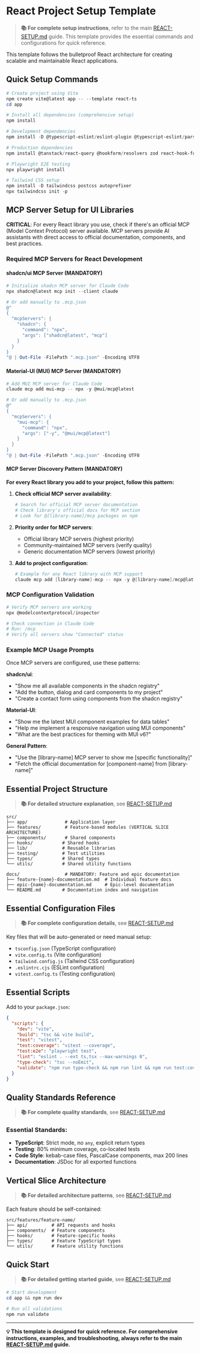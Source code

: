 # React Project Setup Template

> **📚 For complete setup instructions**, refer to the main [REACT-SETUP.md](../../REACT-SETUP.md) guide.
> This template provides the essential commands and configurations for quick reference.

This template follows the bulletproof React architecture for creating scalable and maintainable React applications.

## Quick Setup Commands

```powershell
# Create project using Vite
npm create vite@latest app -- --template react-ts
cd app

# Install all dependencies (comprehensive setup)
npm install

# Development dependencies
npm install -D @typescript-eslint/eslint-plugin @typescript-eslint/parser eslint eslint-plugin-react eslint-plugin-react-hooks eslint-plugin-sonarjs prettier vitest @testing-library/react @testing-library/jest-dom @testing-library/user-event @vitejs/plugin-react @playwright/test husky lint-staged

# Production dependencies
npm install @tanstack/react-query @hookform/resolvers zod react-hook-form msw

# Playwright E2E testing
npx playwright install

# Tailwind CSS setup
npm install -D tailwindcss postcss autoprefixer
npx tailwindcss init -p
```

## MCP Server Setup for UI Libraries

**CRITICAL**: For every React library you use, check if there's an official MCP (Model Context Protocol) server available. MCP servers provide AI assistants with direct access to official documentation, components, and best practices.

### Required MCP Servers for React Development

#### shadcn/ui MCP Server (MANDATORY)

```powershell
# Initialize shadcn MCP server for Claude Code
npx shadcn@latest mcp init --client claude

# Or add manually to .mcp.json
@"
{
  "mcpServers": {
    "shadcn": {
      "command": "npx",
      "args": ["shadcn@latest", "mcp"]
    }
  }
}
"@ | Out-File -FilePath ".mcp.json" -Encoding UTF8
```

#### Material-UI (MUI) MCP Server (MANDATORY)

```powershell
# Add MUI MCP server for Claude Code
claude mcp add mui-mcp -- npx -y @mui/mcp@latest

# Or add manually to .mcp.json
@"
{
  "mcpServers": {
    "mui-mcp": {
      "command": "npx",
      "args": ["-y", "@mui/mcp@latest"]
    }
  }
}
"@ | Out-File -FilePath ".mcp.json" -Encoding UTF8
```

#### MCP Server Discovery Pattern (MANDATORY)

**For every React library you add to your project, follow this pattern:**

1. **Check official MCP server availability**:

   ```powershell
   # Search for official MCP server documentation
   # Check library's official docs for MCP section
   # Look for @[library-name]/mcp packages on npm
   ```

2. **Priority order for MCP servers**:

   - Official library MCP servers (highest priority)
   - Community-maintained MCP servers (verify quality)
   - Generic documentation MCP servers (lowest priority)

3. **Add to project configuration**:
   ```powershell
   # Example for any React library with MCP support
   claude mcp add [library-name]-mcp -- npx -y @[library-name]/mcp@latest
   ```

### MCP Configuration Validation

```powershell
# Verify MCP servers are working
npx @modelcontextprotocol/inspector

# Check connection in Claude Code
# Run: /mcp
# Verify all servers show "Connected" status
```

### Example MCP Usage Prompts

Once MCP servers are configured, use these patterns:

**shadcn/ui**:

- "Show me all available components in the shadcn registry"
- "Add the button, dialog and card components to my project"
- "Create a contact form using components from the shadcn registry"

**Material-UI**:

- "Show me the latest MUI component examples for data tables"
- "Help me implement a responsive navigation using MUI components"
- "What are the best practices for theming with MUI v6?"

**General Pattern**:

- "Use the [library-name] MCP server to show me [specific functionality]"
- "Fetch the official documentation for [component-name] from [library-name]"

## Essential Project Structure

> **📚 For detailed structure explanation**, see [REACT-SETUP.md](../../REACT-SETUP.md#project-structure)

```
src/
├── app/              # Application layer
├── features/         # Feature-based modules (VERTICAL SLICE ARCHITECTURE)
├── components/       # Shared components
├── hooks/           # Shared hooks
├── lib/             # Reusable libraries
├── testing/         # Test utilities
├── types/           # Shared types
└── utils/           # Shared utility functions

docs/                 # MANDATORY: Feature and epic documentation
├── feature-{name}-documentation.md  # Individual feature docs
├── epic-{name}-documentation.md     # Epic-level documentation  
└── README.md        # Documentation index and navigation
```

## Essential Configuration Files

> **📚 For complete configuration details**, see [REACT-SETUP.md](../../REACT-SETUP.md#configuration-files)

Key files that will be auto-generated or need manual setup:

- `tsconfig.json` (TypeScript configuration)
- `vite.config.ts` (Vite configuration)
- `tailwind.config.js` (Tailwind CSS configuration)
- `.eslintrc.cjs` (ESLint configuration)
- `vitest.config.ts` (Testing configuration)

## Essential Scripts

Add to your `package.json`:

```json
{
  "scripts": {
    "dev": "vite",
    "build": "tsc && vite build",
    "test": "vitest",
    "test:coverage": "vitest --coverage",
    "test:e2e": "playwright test",
    "lint": "eslint . --ext ts,tsx --max-warnings 0",
    "type-check": "tsc --noEmit",
    "validate": "npm run type-check && npm run lint && npm run test:coverage && npm run test:e2e"
  }
}
```

## Quality Standards Reference

> **📚 For complete quality standards**, see [REACT-SETUP.md](../../REACT-SETUP.md#quality-standards)

### Essential Standards:

- **TypeScript**: Strict mode, no `any`, explicit return types
- **Testing**: 80% minimum coverage, co-located tests
- **Code Style**: kebab-case files, PascalCase components, max 200 lines
- **Documentation**: JSDoc for all exported functions

## Vertical Slice Architecture

> **📚 For detailed architecture patterns**, see [REACT-SETUP.md](../../REACT-SETUP.md#vertical-slice-architecture)

Each feature should be self-contained:

```
src/features/feature-name/
├── api/         # API requests and hooks
├── components/  # Feature components
├── hooks/       # Feature-specific hooks
├── types/       # Feature TypeScript types
└── utils/       # Feature utility functions
```

## Quick Start

> **📚 For detailed getting started guide**, see [REACT-SETUP.md](../../REACT-SETUP.md#getting-started)

```powershell
# Start development
cd app && npm run dev

# Run all validations
npm run validate
```

---

**💡 This template is designed for quick reference. For comprehensive instructions, examples, and troubleshooting, always refer to the main [REACT-SETUP.md](../../REACT-SETUP.md) guide.**
